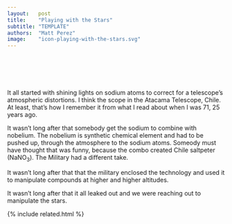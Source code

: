 ```yaml
---
layout:   post
title:    "Playing with the Stars"
subtitle: "TEMPLATE"
authors:  "Matt Perez"
image:    "icon-playing-with-the-stars.svg"
---
```


<div style="display:none;">
 <p>It all started with shining lights on sodium atoms to correct for a telescope&rsquo;s, in Chile, atmospheric distortions.</p>
</div>

<h1>&nbsp;</h1>
 <p>It all started with shining lights on sodium atoms to correct for a telescope&rsquo;s atmospheric distortions. I think the scope in the Atacama Telescope, Chile. At least, that&rsquo;s how I remember it from what I read about when I was 71, 25 years ago.</p>
 <p>It wasn&rsquo;t long after that somebody get the sodium to combine with nobelium. The nobelium is synthetic chemical element and had to be pushed up, through the atmosphere to the sodium atoms. Someody must have thought that was funny, because the combo created Chile saltpeter (NaNO<sub>3</sub>). The Military had a different take.</p>
 <p>It wasn&rsquo;t long after that that the military enclosed the technology and used it to manipulate compounds at higher and higher altitudes.</p>
 <p>It wasn&rsquo;t long after that it all leaked out and we were reaching out to manipulate the stars.</p>

{% include related.html %}